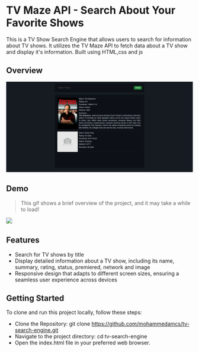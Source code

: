 # TV Maze API - Search About Your Favorite Shows 
This is a TV Show Search Engine that allows users to search for information about TV shows. 
It utilizes the TV Maze API to fetch data about a TV show and display it's information.
Built using HTML,css and js
## Overview
<img src ="./images/tv-search-engine-overview.png">

## Demo
> This gif shows a brief overview of the project, and it may take a while to load!
<img src ="./images/tv-search-engine-demo.gif">

## Features
- Search for TV shows by title
- Display detailed information about a TV show, including its name, summary, rating, status, premiered, network and image
- Responsive design that adapts to different screen sizes, ensuring a seamless user experience across devices

## Getting Started
To clone and run this project locally, follow these steps:
- Clone the Repository: git clone https://github.com/mohammedamcs/tv-search-engine.git
- Navigate to the project directory: cd tv-search-engine
- Open the index.html file in your preferred web browser.

